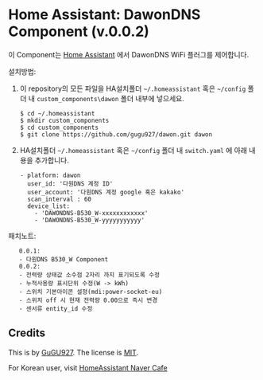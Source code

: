 Home Assistant: DawonDNS Component (v.0.0.2)
=======================================

이 Component는 [Home Assistant][hass] 에서 DawonDNS WiFi 플러그를 제어합니다.

설치방법:

1. 이 repository의 모든 파일을 HA설치폴더 `~/.homeassistant` 혹은 `~/config` 폴더 내 `custom_components\dawon` 폴더 내부에 넣으세요.

       $ cd ~/.homeassistant
       $ mkdir custom_components
       $ cd custom_components
       $ git clone https://github.com/gugu927/dawon.git dawon

2. HA설치폴더 `~/.homeassistant` 혹은 `~/config` 폴더 내 `switch.yaml` 에 아래 내용을 추가합니다.

       - platform: dawon
         user_id: '다원DNS 계정 ID'
         user_account: '다원DNS 계정 google 혹은 kakako'
         scan_interval : 60
         device_list:
           - 'DAWONDNS-B530_W-xxxxxxxxxxxx'
           - 'DAWONDNS-B530_W-yyyyyyyyyyy'

패치노트:

       0.0.1:
       - 다원DNS B530_W Component
       0.0.2:
       - 전력량 상태값 소수점 2자리 까지 표기되도록 수정
       - 누적사용량 표시단위 수정(W -> kWh)
       - 스위치 기본아이콘 설정(mdi:power-socket-eu)
       - 스위치 off 시 현재 전력량 0.00으로 즉시 변경
       - 센서류 entity_id 수정


Credits
-------

This is by [GuGU927][andy]. The license is [MIT][].

For Korean user, visit [HomeAssistant Naver Cafe][cafe]

[cafe]: https://cafe.naver.com/koreassistant
[mit]: https://opensource.org/licenses/MIT
[andy]: https://github.com/gugu927/dawon
[hass]: https://home-assistant.io
